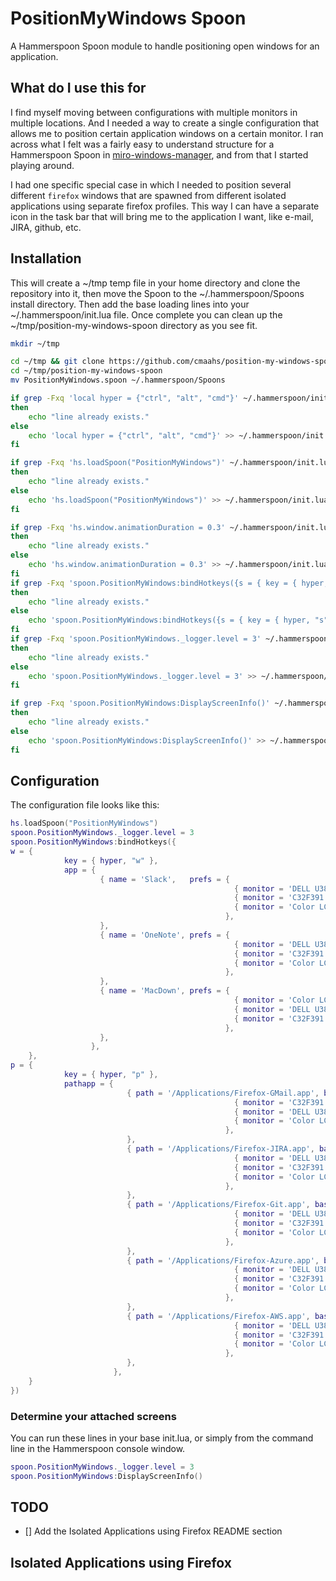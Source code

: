 # PositionMyWindows Spoon

A Hammerspoon Spoon module to handle positioning open windows for an application.

## What do I use this for

I find myself moving between configurations with multiple monitors in multiple locations.  And I needed a way to create a single configuration that allows me to position certain application windows on a certain monitor.  I ran across what I felt was a fairly easy to understand structure for a Hammerspoon Spoon in [miro-windows-manager](https://github.com/miromannino/miro-windows-manager), and from that I started playing around.

I had one specific special case in which I needed to position several different `firefox` windows that are spawned from different isolated applications using separate firefox profiles.  This way I can have a separate icon in the task bar that will bring me to the application I want, like e-mail, JIRA, github, etc.  

## Installation

This will create a ~/tmp temp file in your home directory and clone the repository into it, then move the Spoon to the ~/.hammerspoon/Spoons install directory.  Then add the base loading lines into your ~/.hammerspoon/init.lua file.  Once complete you can clean up the ~/tmp/position-my-windows-spoon directory as you see fit.

```bash
mkdir ~/tmp

cd ~/tmp && git clone https://github.com/cmaahs/position-my-windows-spoon.git
cd ~/tmp/position-my-windows-spoon
mv PositionMyWindows.spoon ~/.hammerspoon/Spoons

if grep -Fxq 'local hyper = {"ctrl", "alt", "cmd"}' ~/.hammerspoon/init.lua
then
    echo "line already exists."
else
    echo 'local hyper = {"ctrl", "alt", "cmd"}' >> ~/.hammerspoon/init.lua
fi

if grep -Fxq 'hs.loadSpoon("PositionMyWindows")' ~/.hammerspoon/init.lua
then
    echo "line already exists."
else
    echo 'hs.loadSpoon("PositionMyWindows")' >> ~/.hammerspoon/init.lua
fi

if grep -Fxq 'hs.window.animationDuration = 0.3' ~/.hammerspoon/init.lua
then
    echo "line already exists."
else
    echo 'hs.window.animationDuration = 0.3' >> ~/.hammerspoon/init.lua
fi
if grep -Fxq 'spoon.PositionMyWindows:bindHotkeys({s = { key = { hyper, "s" }, app = { { name = "Slack"   prefs = { { monitor = "DELL U3818DW", position = {0,0,1312,1518} }, { monitor = "Color LCD"   , position = {0,0,1200,1027} }, }, }, }, }, m = { key = { hyper, "m" }, app = { { name = "MacDown",   prefs = { { monitor = "Color LCD", position = {0,23,1680,973} }, { monitor = "DELL U3818DW", position = {290,0,1920,1360} }, }, }, }, } })' ~/.hammerspoon/init.lua
then
    echo "line already exists."
else
    echo 'spoon.PositionMyWindows:bindHotkeys({s = { key = { hyper, "s" }, app = { { name = "Slack"   prefs = { { monitor = "DELL U3818DW", position = {0,0,1312,1518} }, { monitor = "Color LCD"   , position = {0,0,1200,1027} }, }, }, }, }, m = { key = { hyper, "m" }, app = { { name = "MacDown",   prefs = { { monitor = "Color LCD", position = {0,23,1680,973} }, { monitor = "DELL U3818DW", position = {290,0,1920,1360} }, }, }, }, } })' >> ~/.hammerspoon/init.lua
fi
if grep -Fxq 'spoon.PositionMyWindows._logger.level = 3' ~/.hammerspoon/init.lua
then
    echo "line already exists."
else
    echo 'spoon.PositionMyWindows._logger.level = 3' >> ~/.hammerspoon/init.lua
fi

if grep -Fxq 'spoon.PositionMyWindows:DisplayScreenInfo()' ~/.hammerspoon/init.lua
then
    echo "line already exists."
else
    echo 'spoon.PositionMyWindows:DisplayScreenInfo()' >> ~/.hammerspoon/init.lua
fi

```

## Configuration

The configuration file looks like this:

```lua
hs.loadSpoon("PositionMyWindows")
spoon.PositionMyWindows._logger.level = 3
spoon.PositionMyWindows:bindHotkeys({
w = { 
            key = { hyper, "w" }, 
            app = { 
                    { name = 'Slack',   prefs = { 
                                                  { monitor = 'DELL U3818DW', position = {0,0,1312,1518} },
                                                  { monitor = 'C32F391'     , position = {0,0,1400,1057} },
                                                  { monitor = 'Color LCD'   , position = {0,0,1200,1027} },                                              
                                                }, 
                    },
                    { name = 'OneNote', prefs = { 
                                                  { monitor = 'DELL U3818DW', position = {290,0,1920,1360} },
                                                  { monitor = 'C32F391'     , position = {100,0,1200,800} },
                                                  { monitor = 'Color LCD'   , position = {100,0,1200,800} },
                                                },
                    },
                    { name = 'MacDown', prefs = {
                                                  { monitor = 'Color LCD'   , position = {0,23,1680,973} },
                                                  { monitor = 'DELL U3818DW', position = {290,0,1920,1360} },
                                                  { monitor = 'C32F391'     , position = {100,0,1200,800} },
                                                },
                    },
                  },
    },
p = {
            key = { hyper, "p" }, 
            pathapp = {
                          { path = '/Applications/Firefox-GMail.app', baseprocess = 'firefox', prefs = { 
                                                  { monitor = 'C32F391'     , position = {615,0,1300,950} },
                                                  { monitor = 'DELL U3818DW', position = {300,0,1300,1500} },
                                                  { monitor = 'Color LCD'   , position = {0,0,1200,800} },                                              
                                                }, 
                          },
                          { path = '/Applications/Firefox-JIRA.app', baseprocess = 'firefox', prefs = {                                                   
                                                  { monitor = 'DELL U3818DW', position = {290,0,1920,1360} },
                                                  { monitor = 'C32F391'     , position = {615,0,1300,950} },                                                  
                                                  { monitor = 'Color LCD'   , position = {0,0,1200,800} },                                              
                                                }, 
                          },
                          { path = '/Applications/Firefox-Git.app', baseprocess = 'firefox', prefs = {                                                   
                                                  { monitor = 'DELL U3818DW', position = {290,0,1920,1360} },
                                                  { monitor = 'C32F391'     , position = {615,0,1300,950} },                                                  
                                                  { monitor = 'Color LCD'   , position = {0,0,1200,800} },                                              
                                                }, 
                          },
                          { path = '/Applications/Firefox-Azure.app', baseprocess = 'firefox', prefs = {                                                   
                                                  { monitor = 'DELL U3818DW', position = {290,0,1920,1360} },
                                                  { monitor = 'C32F391'     , position = {615,0,1300,950} },                                                  
                                                  { monitor = 'Color LCD'   , position = {0,0,1200,800} },                                              
                                                }, 
                          },
                          { path = '/Applications/Firefox-AWS.app', baseprocess = 'firefox', prefs = {                                                   
                                                  { monitor = 'DELL U3818DW', position = {290,0,1920,1360} },
                                                  { monitor = 'C32F391'     , position = {615,0,1300,950} },                                                  
                                                  { monitor = 'Color LCD'   , position = {0,0,1200,800} },                                              
                                                }, 
                          },
                       },      
    }        
})
```

### Determine your attached screens

You can run these lines in your base init.lua, or simply from the command line in the Hammerspoon console window.

```lua
spoon.PositionMyWindows._logger.level = 3
spoon.PositionMyWindows:DisplayScreenInfo()
```

## TODO

- [] Add the Isolated Applications using Firefox README section

## Isolated Applications using Firefox

